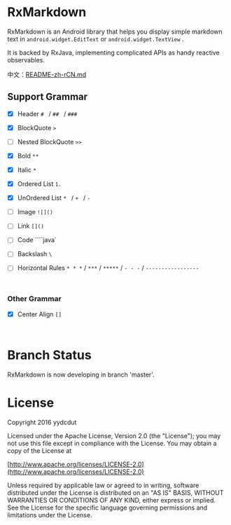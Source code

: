 # RxMarkdown

RxMarkdown is an Android library that helps you display simple markdown text in `android.widget.EditText` or `android.widget.TextView` .

It is backed by RxJava, implementing complicated APIs as handy reactive observables.

中文：[README-zh-rCN.md](./README-zh-rCN.md)

## Support Grammar 

- [x] Header `# ` / `## ` / `### `

- [x] BlockQuote `> `

- [ ] Nested BlockQuote `>> `

- [x] Bold `**`

- [x] Italic `*`

- [x] Ordered List `1. `

- [x] UnOrdered List `* ` /  `+ ` / `- `

- [ ] Image `![]()`

- [ ] Link `[]()`

- [ ] Code ````java`

- [ ] Backslash `\`

- [ ] Horizontal Rules `* * *` / `***` / `*****` / `- - -` / `-----------------`

      ​

### Other Grammar

- [x] Center Align `[]`

      ​

# Branch Status

RxMarkdown is now developing in branch 'master'. 

# License

Copyright 2016 yydcdut

Licensed under the Apache License, Version 2.0 (the "License"); you may not use this file except in compliance with the License. You may obtain a copy of the License at

[http://www.apache.org/licenses/LICENSE-2.0](http://www.apache.org/licenses/LICENSE-2.0)

Unless required by applicable law or agreed to in writing, software distributed under the License is distributed on an "AS IS" BASIS, WITHOUT WARRANTIES OR CONDITIONS OF ANY KIND, either express or implied. See the License for the specific language governing permissions and limitations under the License.